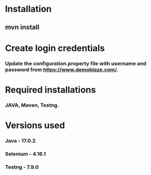 # Installation
## mvn install

# **Create  login credentials**
###  Update the configuration.property file with username and password from https://www.demoblaze.com/.



# **Required installations**
### JAVA, Maven, Testng.

# **Versions used**
### Java - 17.0.2
### Selenium - 4.16.1
### Testng - 7.9.0



